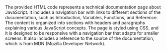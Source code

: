 The provided HTML code represents a technical documentation page about JavaScript. It includes a navigation bar with links to different sections of the documentation, such as Introduction, Variables, Functions, and Reference. The content is organized into sections with headers and paragraphs explaining various JavaScript concepts. The page is styled using CSS, and it is designed to be responsive with a navigation bar that adapts for smaller screens. It also includes a reference to the source of the documentation, which is from MDN (Mozilla Developer Network).
